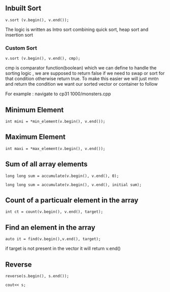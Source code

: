 ## Inbuilt Sort

```
v.sort (v.begin(), v.end());
```

The logic is written as Intro sort combining quick sort, heap sort and insertion sort

### Custom Sort

```
v.sort (v.begin(), v.end(), cmp);
```

cmp is comparator function(boolean) which we can define to handle the sorting logic , we are supposed to return false if we need to swap or sort for that condition otherwise return true.
To make this easier we will just mntn and return the condition we want our sorted vector or container to follow

For example : navigate to cp31 1000/monsters.cpp

## Minimum Element

```
int mini = *min_element(v.begin(), v.end());
```

## Maximum Element

```
int maxi = *max_element(v.begin(), v.end());
```

## Sum of all array elements

```
long long sum = accumulate(v.begin(), v.end(), 0);

long long sum = accumulate(v.begin(), v.end(), initial sum);
```

## Count of a particualr element in the array

```
int ct = count(v.begin(), v.end(), target);
```

## Find an element in the array

```
auto it = find(v.begin(),v.end(), target);
```

if target is not present in the vector it will return v.end()

## Reverse

```
reverse(s.begin(), s.end());

cout<< s;
```
